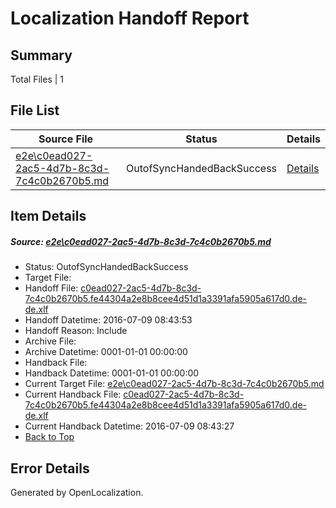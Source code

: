 # <a name='report-top'></a> Localization Handoff Report

## Summary
 Total Files | 1

## File List
 Source File | Status | Details 
 ----------- | ------ | ------- 
 [e2e\c0ead027-2ac5-4d7b-8c3d-7c4c0b2670b5.md](https://github.com/OpenLocalizationTestOrg/oltest/blob/80bcc167159f7c24e6733e94d63a03ac82b75d49/e2e/c0ead027-2ac5-4d7b-8c3d-7c4c0b2670b5.md) | OutofSyncHandedBackSuccess | [Details](#0b82097d7f84f289281b0a067f0b1e5721084b7d2)

## Item Details
##### <a name='0b82097d7f84f289281b0a067f0b1e5721084b7d2'></a> Source: [e2e\c0ead027-2ac5-4d7b-8c3d-7c4c0b2670b5.md](https://github.com/OpenLocalizationTestOrg/oltest/blob/80bcc167159f7c24e6733e94d63a03ac82b75d49/e2e/c0ead027-2ac5-4d7b-8c3d-7c4c0b2670b5.md)
* Status: OutofSyncHandedBackSuccess
* Target File: 
* Handoff File: [c0ead027-2ac5-4d7b-8c3d-7c4c0b2670b5.fe44304a2e8b8cee4d51d1a3391afa5905a617d0.de-de.xlf](https://github.com/OpenLocalizationTestOrg/olhandoff-e2e/blob/046bae2d6fd9b9a41ac718c0577ec750084a4d8d/ol-handoff/OpenLocalizationTestOrg/oltest-dede-fly/ci/ht/c0ead027-2ac5-4d7b-8c3d-7c4c0b2670b5.fe44304a2e8b8cee4d51d1a3391afa5905a617d0.de-de.xlf)
* Handoff Datetime: 2016-07-09 08:43:53
* Handoff Reason: Include
* Archive File: 
* Archive Datetime: 0001-01-01 00:00:00
* Handback File: 
* Handback Datetime: 0001-01-01 00:00:00
* Current Target File: [e2e\c0ead027-2ac5-4d7b-8c3d-7c4c0b2670b5.md](https://github.com/OpenLocalizationTestOrg/oltest-dede-fly/blob/213fbeedca24806d23f7ab945fa3757126b6111f/e2e/c0ead027-2ac5-4d7b-8c3d-7c4c0b2670b5.md)
* Current Handback File: [c0ead027-2ac5-4d7b-8c3d-7c4c0b2670b5.fe44304a2e8b8cee4d51d1a3391afa5905a617d0.de-de.xlf](https://github.com/OpenLocalizationTestOrg/olhandback-e2e/blob/332c9b02e8705d6cd300eec2c74ff8ad643382ff/ol-handback/OpenLocalizationTestOrg/oltest-dede-fly/ci/ht/c0ead027-2ac5-4d7b-8c3d-7c4c0b2670b5.fe44304a2e8b8cee4d51d1a3391afa5905a617d0.de-de.xlf)
* Current Handback Datetime: 2016-07-09 08:43:27
* [Back to Top](#report-top)


## Error Details

Generated by OpenLocalization.
